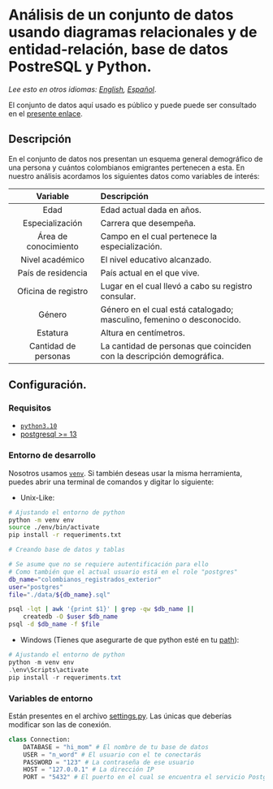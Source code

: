 # Análisis de un conjunto de datos usando diagramas relacionales y de entidad-relación, base de datos PostreSQL y Python.

*Lee esto en otros idiomas: [English](README.md), [Español](README.es.md)*.

El conjunto de datos aquí usado es público y puede puede ser consultado en el [presente enlace](https://www.datos.gov.co/Estad-sticas-Nacionales/Colombianos-registrados-en-el-exterior/y399-rzwf).

## Descripción 

En el conjunto de datos nos presentan un esquema general demográfico de una persona y cuántos colombianos emigrantes pertenecen a esta. En nuestro análisis acordamos los siguientes datos como variables de interés:

<center>

|       Variable       | Descripción                                                                |
| :------------------: | :------------------------------------------------------------------------- |
|         Edad         | Edad actual dada en años.                                                  |
|   Especialización    | Carrera que desempeña.                                                     |
| Área de conocimiento | Campo en el cual pertenece la especialización.                             |
|   Nivel académico    | El nivel educativo alcanzado.                                              |
|  País de residencia  | País actual en el que vive.                                                |
| Oficina de registro  | Lugar en el cual llevó a cabo su registro <br> consular.                   |
|        Género        | Género en el cual está catalogado; <br> masculino, femenino o desconocido. |
|       Estatura       | Altura en centímetros.                                                     |
| Cantidad de personas | La cantidad de personas que coinciden <br> con la descripción demográfica. |

</center>

## Configuración.

### Requisitos

- [`python3.10`](https://www.python.org/downloads/release/python-3100/)
- [postgresql >= 13](https://www.postgresql.org/download/)

### Entorno de desarrollo

Nosotros usamos [`venv`](https://docs.python.org/3/library/venv.html). Si también deseas usar la misma herramienta, puedes abrir una terminal de comandos y digitar lo siguiente:
- Unix-Like:
```bash
# Ajustando el entorno de python
python -m venv env
source ./env/bin/activate
pip install -r requeriments.txt

# Creando base de datos y tablas

# Se asume que no se requiere autentificación para ello
# Como también que el actual usuario está en el role "postgres"
db_name="colombianos_registrados_exterior"
user="postgres"
file="./data/${db_name}.sql"

psql -lqt | awk '{print $1}' | grep -qw $db_name ||
    createdb -O $user $db_name
psql -d $db_name -f $file
```
- Windows (Tienes que asegurarte de que python esté en tu [path](https://docs.python.org/3/using/windows.html)):
```powershell
# Ajustando el entorno de python
python -m venv env
.\env\Scripts\activate
pip install -r requeriments.txt
```
### Variables de entorno

Están presentes en el archivo [settings.py](settings.py). Las únicas que deberías modificar son las de conexión.

```python
class Connection:
    DATABASE = "hi_mom" # El nombre de tu base de datos
    USER = "n_word" # El usuario con el te conectarás
    PASSWORD = "123" # La contraseña de ese usuario
    HOST = "127.0.0.1" # La dirección IP
    PORT = "5432" # El puerto en el cual se encuentra el servicio PostgreSQL
```